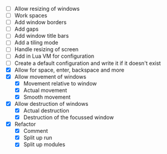 - [ ] Allow resizing of windows
- [ ] Work spaces
- [ ] Add window borders
- [ ] Add gaps
- [ ] Add window title bars
- [ ] Add a tiling mode
- [ ] Handle resizing of screen
- [ ] Add in Lua VM for configuration
- [ ] Create a default configuration and write it if it doesn't exist
- [X] Allow for space, enter, backspace and more
- [X] Allow movement of windows
  - [X] Movement relative to window
  - [X] Actual movement
  - [X] Smooth movement
- [X] Allow destruction of windows
  - [X] Actual destruction
  - [X] Destruction of the focussed window
- [X] Refactor
  - [X] Comment
  - [X] Split up run
  - [X] Split up modules
